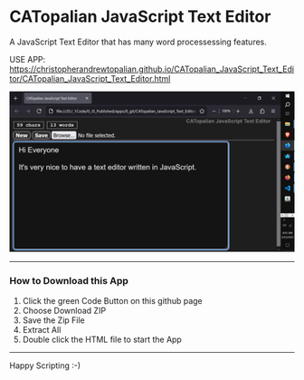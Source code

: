 # CATopalian JavaScript Text Editor
A JavaScript Text Editor that has many word processessing features.  

USE APP: https://christopherandrewtopalian.github.io/CATopalian_JavaScript_Text_Editor/CATopalian_JavaScript_Text_Editor.html  

![screenshot_001](src/media/textures/screenshots/001a.JPG)  

---

### How to Download this App
1. Click the green Code Button on this github page
2. Choose Download ZIP
3. Save the Zip File
4. Extract All
5. Double click the HTML file to start the App

---

Happy Scripting :-)
